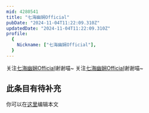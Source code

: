 ```yaml
---
mid: 4280541
title: "七海幽娴Official"
pubDate: "2024-11-04T11:22:09.310Z"
updatedDate: "2024-11-04T11:22:09.310Z"
profile:
  {
    Nickname: ["七海幽娴Official"],
  }
---
```


关注[七海幽娴Official](https://space.bilibili.com/4280541)谢谢喵~ 关注[七海幽娴Official](https://space.bilibili.com/4280541)谢谢喵~

## 此条目有待补充
你可以在[这里](https://github.com/Yuhanawa/VTuber.ICU-Content/edit/master/v/七海幽娴Official/index.md)编辑本文
